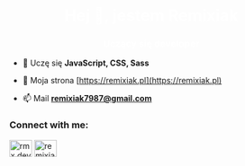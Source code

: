 <h1 align="center" style="color:white;">Hej 👋, jestem Remixiak</h1>
<h3 align="center" style="color:white;">Uczący się developer</h3>

- 🌱 Uczę się **JavaScript, CSS, Sass**

- 📝 Moja strona [https://remixiak.pl](https://remixiak.pl)

- 📫 Mail **remixiak7987@gmail.com**

<h3 align="left">Connect with me:</h3>
<p align="left">
<a href="https://instagram.com/rmx.dev" target="blank"><img align="center" src="https://cdn.jsdelivr.net/npm/simple-icons@3.0.1/icons/instagram.svg" alt="rmx.dev" height="30" width="40" /></a>
<a href="https://www.youtube.com/c/remixiak" target="blank"><img align="center" src="https://cdn.jsdelivr.net/npm/simple-icons@3.0.1/icons/youtube.svg" alt="remixiak" height="30" width="40" /></a>
</p>
